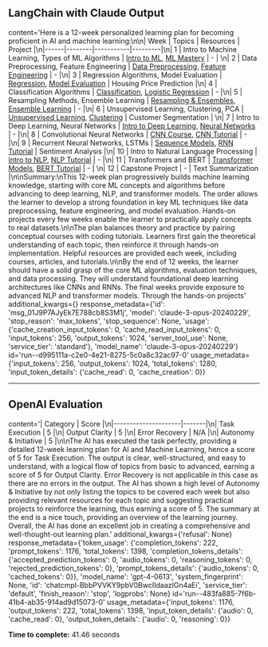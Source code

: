 ## LangChain with Claude Output

content='Here is a 12-week personalized learning plan for becoming proficient in AI and machine learning:\n\n| Week | Topics | Resources | Project |\n|------|--------|-----------|---------|\n| 1 | Intro to Machine Learning, Types of ML Algorithms | [Intro to ML](https://www.coursera.org/learn/machine-learning), [ML Mastery](https://machinelearningmastery.com/types-of-learning-in-machine-learning/) | - |  \n| 2 | Data Preprocessing, Feature Engineering | [Data Preprocessing](https://www.coursera.org/learn/data-preprocessing-feature-engineering-in-python), [Feature Engineering](https://www.udemy.com/course/feature-engineering-for-machine-learning/) | - |\n| 3 | Regression Algorithms, Model Evaluation | [Regression](https://www.coursera.org/learn/ml-regression), [Model Evaluation](https://www.coursera.org/learn/machine-learning-projects?specialization=machine-learning-engineering-for-production-mlops) | Housing Price Prediction |\n| 4 | Classification Algorithms | [Classification](https://www.coursera.org/learn/machine-learning-classification-algorithms), [Logistic Regression](https://www.coursera.org/projects/logistic-regression-numpy-python) | - |\n| 5 | Resampling Methods, Ensemble Learning | [Resampling & Ensembles](https://www.udemy.com/course/machine-learning-advanced-techniques/), [Ensemble Learning](https://machinelearningmastery.com/ensemble-methods-for-deep-learning-neural-networks/) | - |\n| 6 | Unsupervised Learning, Clustering, PCA | [Unsupervised Learning](https://www.coursera.org/learn/unsupervised-learning-recommenders-reinforcement-learning), [Clustering](https://www.coursera.org/learn/cluster-analysis) | Customer Segmentation | \n| 7 | Intro to Deep Learning, Neural Networks | [Intro to Deep Learning](https://www.coursera.org/learn/intro-to-deep-learning), [Neural Networks](https://www.coursera.org/learn/neural-networks-deep-learning) | - |\n| 8 | Convolutional Neural Networks | [CNN Course](https://www.coursera.org/learn/convolutional-neural-networks), [CNN Tutorial](https://www.tensorflow.org/tutorials/images/cnn) | - |\n| 9 | Recurrent Neural Networks, LSTMs | [Sequence Models](https://www.coursera.org/learn/nlp-sequence-models), [RNN Tutorial](https://www.tensorflow.org/guide/keras/rnn) | Sentiment Analysis |\n| 10 | Intro to Natural Language Processing | [Intro to NLP](https://www.coursera.org/learn/language-processing), [NLP Tutorial](https://www.tensorflow.org/tutorials/text/word_embeddings) | - |\n| 11 | Transformers and BERT | [Transformer Models](https://www.coursera.org/learn/attention-models-in-nlp), [BERT Tutorial](https://www.tensorflow.org/text/tutorials/classify_text_with_bert) | - |  \n| 12 | Capstone Project | - | Text Summarization |\n\nSummary:\nThis 12-week plan progressively builds machine learning knowledge, starting with core ML concepts and algorithms before advancing to deep learning, NLP, and transformer models. The order allows the learner to develop a strong foundation in key ML techniques like data preprocessing, feature engineering, and model evaluation. Hands-on projects every few weeks enable the learner to practically apply concepts to real datasets.\n\nThe plan balances theory and practice by pairing conceptual courses with coding tutorials. Learners first gain the theoretical understanding of each topic, then reinforce it through hands-on implementation. Helpful resources are provided each week, including courses, articles, and tutorials.\n\nBy the end of 12 weeks, the learner should have a solid grasp of the core ML algorithms, evaluation techniques, and data processing. They will understand foundational deep learning architectures like CNNs and RNNs. The final weeks provide exposure to advanced NLP and transformer models. Through the hands-on projects' additional_kwargs={} response_metadata={'id': 'msg_01J9P7AJyEk7E788cb8S3M1j', 'model': 'claude-3-opus-20240229', 'stop_reason': 'max_tokens', 'stop_sequence': None, 'usage': {'cache_creation_input_tokens': 0, 'cache_read_input_tokens': 0, 'input_tokens': 256, 'output_tokens': 1024, 'server_tool_use': None, 'service_tier': 'standard'}, 'model_name': 'claude-3-opus-20240229'} id='run--d995111a-c2e0-4e21-8275-5c0a8c32ac97-0' usage_metadata={'input_tokens': 256, 'output_tokens': 1024, 'total_tokens': 1280, 'input_token_details': {'cache_read': 0, 'cache_creation': 0}}

---

## OpenAI Evaluation

content='| Category            | Score |\n|---------------------|-------|\n| Task Execution      | 5     |\n| Output Clarity      | 5     |\n| Error Recovery      | N/A   |\n| Autonomy & Initiative | 5     |\n\nThe AI has executed the task perfectly, providing a detailed 12-week learning plan for AI and Machine Learning, hence a score of 5 for Task Execution. The output is clear, well-structured, and easy to understand, with a logical flow of topics from basic to advanced, earning a score of 5 for Output Clarity. Error Recovery is not applicable in this case as there are no errors in the output. The AI has shown a high level of Autonomy & Initiative by not only listing the topics to be covered each week but also providing relevant resources for each topic and suggesting practical projects to reinforce the learning, thus earning a score of 5. The summary at the end is a nice touch, providing an overview of the learning journey. Overall, the AI has done an excellent job in creating a comprehensive and well-thought-out learning plan.' additional_kwargs={'refusal': None} response_metadata={'token_usage': {'completion_tokens': 222, 'prompt_tokens': 1176, 'total_tokens': 1398, 'completion_tokens_details': {'accepted_prediction_tokens': 0, 'audio_tokens': 0, 'reasoning_tokens': 0, 'rejected_prediction_tokens': 0}, 'prompt_tokens_details': {'audio_tokens': 0, 'cached_tokens': 0}}, 'model_name': 'gpt-4-0613', 'system_fingerprint': None, 'id': 'chatcmpl-BbbPVVKY9pbV0BwcIIdaazIGn4aEi', 'service_tier': 'default', 'finish_reason': 'stop', 'logprobs': None} id='run--483fa885-7f6b-41b4-ab35-914ad9d15073-0' usage_metadata={'input_tokens': 1176, 'output_tokens': 222, 'total_tokens': 1398, 'input_token_details': {'audio': 0, 'cache_read': 0}, 'output_token_details': {'audio': 0, 'reasoning': 0}}

**Time to complete:** 41.46 seconds
